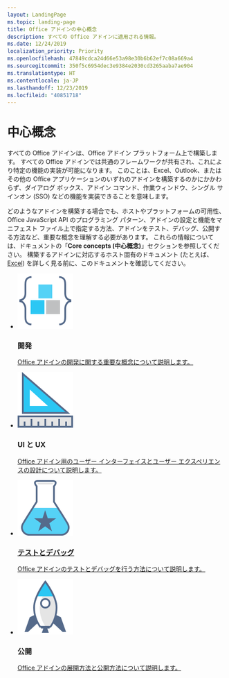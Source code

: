 ```yaml
---
layout: LandingPage
ms.topic: landing-page
title: Office アドインの中心概念
description: すべての Office アドインに適用される情報。
ms.date: 12/24/2019
localization_priority: Priority
ms.openlocfilehash: 47849cdca24d66e53a98e30b6b62ef7c08a669a4
ms.sourcegitcommit: 350f5c6954dec3e9384e2030cd3265aaba7ae904
ms.translationtype: HT
ms.contentlocale: ja-JP
ms.lasthandoff: 12/23/2019
ms.locfileid: "40851718"
---
```

# <a name="core-concepts"></a>中心概念

<p>すべての Office アドインは、Office アドイン プラットフォーム上で構築します。 すべての Office アドインでは共通のフレームワークが共有され、これにより特定の機能の実装が可能になります。 このことは、Excel、Outlook、またはその他の Office アプリケーションのいずれのアドインを構築するのかにかかわらず、ダイアログ ボックス、アドイン コマンド、作業ウィンドウ、シングル サインオン (SSO) などの機能を実装できることを意味します。</p>

<p>どのようなアドインを構築する場合でも、ホストやプラットフォームの可用性、Office JavaScript API のプログラミング パターン、アドインの設定と機能をマニフェスト ファイル上で指定する方法、アドインをテスト、デバッグ、公開する方法など、重要な概念を理解する必要があります。 これらの情報については、ドキュメントの「<b>Core concepts (中心概念)</b>」セクションを参照してください。 構築するアドインに対応するホスト固有のドキュメント (たとえば、 <a href="../excel/index.md">Excel</a>) を詳しく見る前に、このドキュメントを確認してください。</p>

<ul class="panelContent cardsF cols cols2">
    <li>
        <div class="cardSize">
            <div class="cardPadding">
                <div class="card">
                    <div class="cardImageOuter">
                        <div class="cardImage">
                            <img src="../images/index-landing-page/i_code-blocks.svg" alt="Develop" />
                        </div>
                    </div>
                    <div class="cardText">
                        <h3>開発</h3>
                        <p><a href="../develop/develop-overview.md">Office アドインの開発に関する重要な概念について説明します。</a></p>
                    </div>
                </div>
            </div>
        </div>
    </li>
    <li>
        <div class="cardSize">
            <div class="cardPadding">
                <div class="card">
                    <div class="cardImageOuter">
                        <div class="cardImage">
                            <img src="../images/index-landing-page/i_design.svg" alt="Design" />
                        </div>
                    </div>
                    <div class="cardText">
                        <h3>UI と UX</h3>
                        <p><a href="../design/interface-elements.md">Office アドイン用のユーザー インターフェイスとユーザー エクスペリエンスの設計について説明します。</p>
                    </div>
                </div>
            </div>
        </div>
    </li>
    <li>
        <div class="cardSize">
            <div class="cardPadding">
                <div class="card">
                    <div class="cardImageOuter">
                        <div class="cardImage">
                            <img src="../images/index-landing-page/i_recommended-testing.svg" alt="Testing and debugging" />
                        </div>
                    </div>
                    <div class="cardText">
                        <h3>テストとデバッグ</h3>
                        <p><a href="../testing/test-debug-office-add-ins.md">Office アドインのテストとデバッグを行う方法について説明します。</a></p>
                    </div>
                </div>
            </div>
        </div>
    </li>
    <li>
        <div class="cardSize">
            <div class="cardPadding">
                <div class="card">
                    <div class="cardImageOuter">
                        <div class="cardImage">
                            <img src="../images/index-landing-page/i_deploy.svg" alt="Publishing" />
                        </div>
                    </div>
                    <div class="cardText">
                        <h3>公開</h3>
                        <p><a href="../publish/publish.md">Office アドインの展開方法と公開方法について説明します。</a></p>
                    </div>
                </div>
            </div>
        </div>
    </li>
</ul>